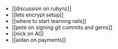 * [[discussion on rubynz]]
* [[lets encrypt setup]]
* [[where to start learning rails]]
* [[pete on signing git commits and gems]]
* [[nick on AI]]
* [[aidan on payments]]
